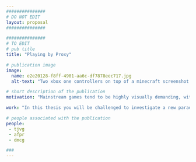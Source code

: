 ```yaml
---
###############
# DO NOT EDIT
layout: proposal
###############

###############
# TO EDIT
# pub title
title: "Playing by Proxy"

# publication image
image:
  name: e2e20128-f8ff-4901-aa6c-df7878eec717.jpg
  alt-text: "Two xbox one controllers on top of a minecraft screenshot."  # provide a short description for the image #a11y

# short description of the publication
motivation: "Mainstream games tend to be highly visually demanding, with players having to assess a scene before deciding how to proceed. Despite the recent efforts in gaming accessibility many of these experiences are still unplayable by visually impaired people. Moreover, due to the nature of most games, adapting the experience and interaction methods to be accessible can lead to a diminished experience. Alternatively, one can play by proxy highly-visual games — just listening to the game audio while someone sighted is controlling the interaction. "

work: "In this thesis you will be challenged to investigate a new paradigm of play. You will be tasked with exploring how playing by proxy can be provided as a crowd-source service for visually impaired people. The service will be akin to the service provided by interpreters to deaf people - serving as a way to establish a communication channel where there was none, in this case between the game and the visual impaired player. You will have to: 1) understand how to support the communication between visually impaired players, and sighted ‘proxy’ players, 2) define roles and boundaries around play that ensures a sense of control and ownership of the experience by visually impaired people; 3) establish a  service that provides playing by proxy. This work will conclude with a user study evaluating the developed service."

# people associated with the publication
people:
 - tjvg
 - afpr
 - dmcg

###
---
```

